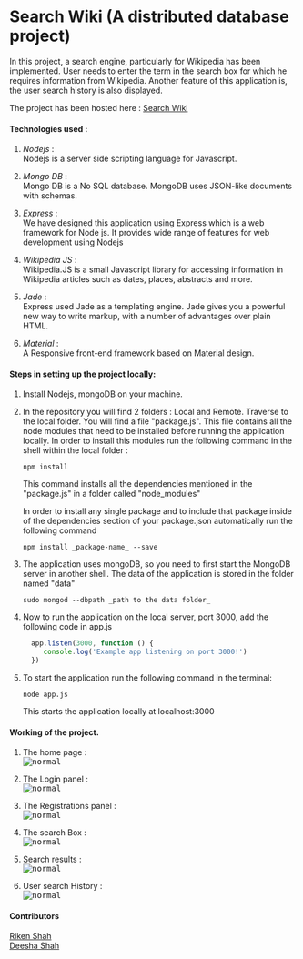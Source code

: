 # Search Wiki (A distributed database project)

In this project, a search engine, particularly for Wikipedia has been implemented. User needs to enter the term in the search box for which he requires information from Wikipedia. Another feature of this application is, the user search history is also displayed. 

The project has been hosted here : [Search Wiki](http://searchwiki.herokuapp.com/)

#### Technologies used : 
1. _Nodejs_ : <br>
Nodejs is a server side scripting language for Javascript. 

2. _Mongo DB_ : <br>
Mongo DB is a No SQL database. MongoDB uses JSON-like documents with schemas. 

3. _Express_ : <br>
We have designed this application using Express which is a web framework for Node js. It provides wide range of features for web development using Nodejs

4. _Wikipedia JS_ : <br>
Wikipedia.JS is a small Javascript library for accessing information in Wikipedia articles such as dates, places, abstracts and more. 

5. _Jade_ : <br>
Express used Jade as a templating engine. Jade gives you a powerful new way to write markup, with a number of advantages over plain HTML.

6. _Material_ : <br>
A Responsive front-end framework based on Material design.

#### Steps in setting up the project locally:

1. Install Nodejs, mongoDB on your machine.
2. In the repository you will find 2 folders : Local and Remote. Traverse to the local folder. You will find a file "package.js". This file contains all the node modules that need to be installed before running the application locally. In order to install this modules run the following command in the shell within the local folder :
   
   ```
   npm install
   
   ```
   This command installs all the dependencies mentioned in the "package.js" in a folder called "node_modules"
 
   In order to install any single package and to include that package inside of the dependencies section of your package.json    automatically run the following command 
   ```
   npm install _package-name_ --save 
   
   ```
 3. The application uses mongoDB, so you need to first start the MongoDB server in another shell. The data of the application is stored in the folder named "data"
    ```
    sudo mongod --dbpath _path to the data folder_
    
    ```
    
 4. Now to run the application on the local server, port 3000, add the following code in app.js 
    ```javascript
      app.listen(3000, function () {
         console.log('Example app listening on port 3000!')
      })
    ```
 5. To start the application run the following command in the terminal: 
    ```
    node app.js
    ```
    This starts the application locally at localhost:3000
 

#### Working of the project.

1. The home page : <br>
<kbd>![normal](https://raw.githubusercontent.com/rikenshah/distributed-databases-miniproject/master/ddb_screenshots/1.png)</kbd>

2. The Login panel : <br> 
<kbd>![normal](https://raw.githubusercontent.com/rikenshah/distributed-databases-miniproject/master/ddb_screenshots/2.png)</kbd>

3. The Registrations panel : <br>
<kbd>![normal](https://raw.githubusercontent.com/rikenshah/distributed-databases-miniproject/master/ddb_screenshots/3.png)</kbd>

4. The search Box : <br>
<kbd>![normal](https://raw.githubusercontent.com/rikenshah/distributed-databases-miniproject/master/ddb_screenshots/4.png)</kbd>

5. Search results : <br>
<kbd>![normal](https://raw.githubusercontent.com/rikenshah/distributed-databases-miniproject/master/ddb_screenshots/5.png)</kbd>

6. User search History : <br>
<kbd>![normal](https://raw.githubusercontent.com/rikenshah/distributed-databases-miniproject/master/ddb_screenshots/6.png)</kbd>

#### Contributors 
[Riken Shah](https://github.com/rikenshah/) <br>
[Deesha Shah](https://github.com/deeshashah/)